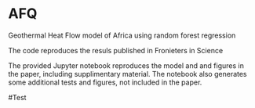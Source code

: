 # AFQ
Geothermal Heat Flow model of Africa using random forest regression

The code reproduces the resuls published in Fronieters in Science

The provided Jupyter notebook reproduces the model and and figures in the paper, including supplimentary material. The notebook also generates some additional tests and figures, not included in the paper.


#Test
